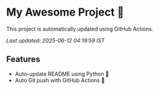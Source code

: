 # My Awesome Project 🚀

This project is automatically updated using GitHub Actions.

_Last updated: 2025-06-12 04:19:59 IST_

## Features
- Auto-update README using Python 🐍
- Auto Git push with GitHub Actions 🤖
